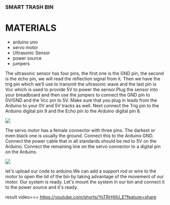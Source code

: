 ### SMART TRASH BIN

# MATERIALS
*  arduino uno
*  servo motor
*  Ultrasonic Sensor
* power source
* jumpers




The ultrasonic sensor has four pins, the first one is the GND pin, the second is the echo pin, we will read the reflection signal from it. Then we have the trig pin which we’ll use to transmit the ultrasonic wave and the last pin is Vcc which is used to provide 5V to power the sensor.Plug the sensor into your breadboard and then use the jumpers to connect the GND pin to 0V/GND and the Vcc pin to 5V. Make sure that you plug in leads from the Arduino to your 0V and 5V tracks as well.
Next connect the Trig pin to the Arduino digital pin 9 and the Echo pin to the Arduino digital pin 8.

<img src="https://user-images.githubusercontent.com/74255322/171907443-ae14a6bd-d142-46f3-b444-bb5f102c9820.png">

The servo motor has a female connector with three pins. The darkest or even black one is usually the ground. Connect this to the Arduino GND.
Connect the power cable that in all standards should be red to 5V on the Arduino.
Connect the remaining line on the servo connector to a digital pin on the Arduino.


<img src="https://user-images.githubusercontent.com/74255322/171907199-27274c29-f77d-424e-b703-7e6a33014b5e.jpg">

let's upload our code to arduino.We can add a support rod or wire to the motor to open the lid of the bin by taking advantage of the movement of our motor.
Our system is ready. Let's mount the system in our bin and connect it to the power source and it's ready.


result video=== https://youtube.com/shorts/YsTRrHtIU_E?feature=share
